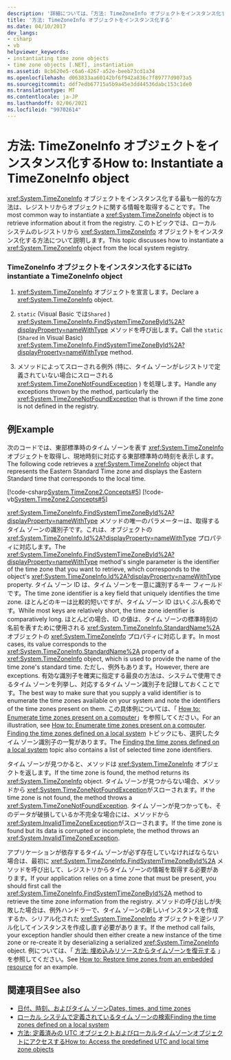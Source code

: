 ```yaml
---
description: '詳細については、「方法: TimeZoneInfo オブジェクトをインスタンス化する」を参照してください。'
title: '方法: TimeZoneInfo オブジェクトをインスタンス化する'
ms.date: 04/10/2017
dev_langs:
- csharp
- vb
helpviewer_keywords:
- instantiating time zone objects
- time zone objects [.NET], instantiation
ms.assetid: 8cb620e5-c6a6-4267-a52e-beeb73cd1a34
ms.openlocfilehash: d063833aa60142bf6f942a836c7f89777d9073a5
ms.sourcegitcommit: ddf7edb67715a5b9a45e3dd44536dabc153c1de0
ms.translationtype: MT
ms.contentlocale: ja-JP
ms.lasthandoff: 02/06/2021
ms.locfileid: "99702614"
---
```

# <a name="how-to-instantiate-a-timezoneinfo-object"></a><span data-ttu-id="99e6b-103">方法: TimeZoneInfo オブジェクトをインスタンス化する</span><span class="sxs-lookup"><span data-stu-id="99e6b-103">How to: Instantiate a TimeZoneInfo object</span></span>

<span data-ttu-id="99e6b-104"><xref:System.TimeZoneInfo> オブジェクトをインスタンス化する最も一般的な方法は、レジストリからオブジェクトに関する情報を取得することです。</span><span class="sxs-lookup"><span data-stu-id="99e6b-104">The most common way to instantiate a <xref:System.TimeZoneInfo> object is to retrieve information about it from the registry.</span></span> <span data-ttu-id="99e6b-105">このトピックでは、ローカル システムのレジストリから <xref:System.TimeZoneInfo> オブジェクトをインスタンス化する方法について説明します。</span><span class="sxs-lookup"><span data-stu-id="99e6b-105">This topic discusses how to instantiate a <xref:System.TimeZoneInfo> object from the local system registry.</span></span>

### <a name="to-instantiate-a-timezoneinfo-object"></a><span data-ttu-id="99e6b-106">TimeZoneInfo オブジェクトをインスタンス化するには</span><span class="sxs-lookup"><span data-stu-id="99e6b-106">To instantiate a TimeZoneInfo object</span></span>

1. <span data-ttu-id="99e6b-107"><xref:System.TimeZoneInfo> オブジェクトを宣言します。</span><span class="sxs-lookup"><span data-stu-id="99e6b-107">Declare a <xref:System.TimeZoneInfo> object.</span></span>

2. <span data-ttu-id="99e6b-108">`static` (Visual Basic では`Shared` ) <xref:System.TimeZoneInfo.FindSystemTimeZoneById%2A?displayProperty=nameWithType> メソッドを呼び出します。</span><span class="sxs-lookup"><span data-stu-id="99e6b-108">Call the `static` (`Shared` in Visual Basic) <xref:System.TimeZoneInfo.FindSystemTimeZoneById%2A?displayProperty=nameWithType> method.</span></span>

3. <span data-ttu-id="99e6b-109">メソッドによってスローされる例外 (特に、タイム ゾーンがレジストリで定義されていない場合にスローされる <xref:System.TimeZoneNotFoundException> ) を処理します。</span><span class="sxs-lookup"><span data-stu-id="99e6b-109">Handle any exceptions thrown by the method, particularly the <xref:System.TimeZoneNotFoundException> that is thrown if the time zone is not defined in the registry.</span></span>

## <a name="example"></a><span data-ttu-id="99e6b-110">例</span><span class="sxs-lookup"><span data-stu-id="99e6b-110">Example</span></span>

<span data-ttu-id="99e6b-111">次のコードでは、東部標準時のタイム ゾーンを表す <xref:System.TimeZoneInfo> オブジェクトを取得し、現地時刻に対応する東部標準時の時刻を表示します。</span><span class="sxs-lookup"><span data-stu-id="99e6b-111">The following code retrieves a <xref:System.TimeZoneInfo> object that represents the Eastern Standard Time zone and displays the Eastern Standard time that corresponds to the local time.</span></span>

[!code-csharp[System.TimeZone2.Concepts#5](../../../samples/snippets/csharp/VS_Snippets_CLR_System/system.TimeZone2.Concepts/CS/TimeZone2Concepts.cs#5)]
[!code-vb[System.TimeZone2.Concepts#5](../../../samples/snippets/visualbasic/VS_Snippets_CLR_System/system.TimeZone2.Concepts/VB/TimeZone2Concepts.vb#5)]

<span data-ttu-id="99e6b-112"><xref:System.TimeZoneInfo.FindSystemTimeZoneById%2A?displayProperty=nameWithType> メソッドの唯一のパラメーターは、取得するタイム ゾーンの識別子です。これは、オブジェクトの <xref:System.TimeZoneInfo.Id%2A?displayProperty=nameWithType> プロパティに対応します。</span><span class="sxs-lookup"><span data-stu-id="99e6b-112">The <xref:System.TimeZoneInfo.FindSystemTimeZoneById%2A?displayProperty=nameWithType> method's single parameter is the identifier of the time zone that you want to retrieve, which corresponds to the object's <xref:System.TimeZoneInfo.Id%2A?displayProperty=nameWithType> property.</span></span> <span data-ttu-id="99e6b-113">タイム ゾーン ID は、タイム ゾーンを一意に識別するキー フィールドです。</span><span class="sxs-lookup"><span data-stu-id="99e6b-113">The time zone identifier is a key field that uniquely identifies the time zone.</span></span> <span data-ttu-id="99e6b-114">ほとんどのキーは比較的短いですが、タイム ゾーン ID はいくぶん長めです。</span><span class="sxs-lookup"><span data-stu-id="99e6b-114">While most keys are relatively short, the time zone identifier is comparatively long.</span></span> <span data-ttu-id="99e6b-115">ほとんどの場合、ID の値は、タイム ゾーンの標準時刻の名前を表すために使用される <xref:System.TimeZoneInfo.StandardName%2A> オブジェクトの <xref:System.TimeZoneInfo> プロパティに対応します。</span><span class="sxs-lookup"><span data-stu-id="99e6b-115">In most cases, its value corresponds to the <xref:System.TimeZoneInfo.StandardName%2A> property of a <xref:System.TimeZoneInfo> object, which is used to provide the name of the time zone's standard time.</span></span> <span data-ttu-id="99e6b-116">ただし、例外もあります。</span><span class="sxs-lookup"><span data-stu-id="99e6b-116">However, there are exceptions.</span></span> <span data-ttu-id="99e6b-117">有効な識別子を確実に指定する最良の方法は、システムで使用できるタイム ゾーンを列挙し、対応するタイム ゾーン識別子を記録しておくことです。</span><span class="sxs-lookup"><span data-stu-id="99e6b-117">The best way to make sure that you supply a valid identifier is to enumerate the time zones available on your system and note the identifiers of the time zones present on them.</span></span> <span data-ttu-id="99e6b-118">この具体例については、「 [How to: Enumerate time zones present on a computer](enumerate-time-zones.md)」を参照してください。</span><span class="sxs-lookup"><span data-stu-id="99e6b-118">For an illustration, see [How to: Enumerate time zones present on a computer](enumerate-time-zones.md).</span></span> <span data-ttu-id="99e6b-119">[Finding the time zones defined on a local system](finding-the-time-zones-on-local-system.md) トピックにも、選択したタイム ゾーン識別子の一覧があります。</span><span class="sxs-lookup"><span data-stu-id="99e6b-119">The [Finding the time zones defined on a local system](finding-the-time-zones-on-local-system.md) topic also contains a list of selected time zone identifiers.</span></span>

<span data-ttu-id="99e6b-120">タイム ゾーンが見つかると、メソッドは <xref:System.TimeZoneInfo> オブジェクトを返します。</span><span class="sxs-lookup"><span data-stu-id="99e6b-120">If the time zone is found, the method returns its <xref:System.TimeZoneInfo> object.</span></span> <span data-ttu-id="99e6b-121">タイム ゾーンが見つからない場合、メソッドから <xref:System.TimeZoneNotFoundException>がスローされます。</span><span class="sxs-lookup"><span data-stu-id="99e6b-121">If the time zone is not found, the method throws a <xref:System.TimeZoneNotFoundException>.</span></span> <span data-ttu-id="99e6b-122">タイム ゾーンが見つかっても、そのデータが破損しているか不完全な場合には、メソッドから <xref:System.InvalidTimeZoneException>がスローされます。</span><span class="sxs-lookup"><span data-stu-id="99e6b-122">If the time zone is found but its data is corrupted or incomplete, the method throws an <xref:System.InvalidTimeZoneException>.</span></span>

<span data-ttu-id="99e6b-123">アプリケーションが依存するタイム ゾーンが必ず存在していなければならない場合は、最初に <xref:System.TimeZoneInfo.FindSystemTimeZoneById%2A> メソッドを呼び出して、レジストリからタイム ゾーンの情報を取得する必要があります。</span><span class="sxs-lookup"><span data-stu-id="99e6b-123">If your application relies on a time zone that must be present, you should first call the <xref:System.TimeZoneInfo.FindSystemTimeZoneById%2A> method to retrieve the time zone information from the registry.</span></span> <span data-ttu-id="99e6b-124">メソッドの呼び出しが失敗した場合は、例外ハンドラーで、タイム ゾーンの新しいインスタンスを作成するか、シリアル化された <xref:System.TimeZoneInfo> オブジェクトを逆シリアル化してインスタンスを作成し直す必要があります。</span><span class="sxs-lookup"><span data-stu-id="99e6b-124">If the method call fails, your exception handler should then either create a new instance of the time zone or re-create it by deserializing a serialized <xref:System.TimeZoneInfo> object.</span></span> <span data-ttu-id="99e6b-125">例については、「 [方法: 埋め込みリソースからタイムゾーンを復元する](restore-time-zones-from-an-embedded-resource.md) 」を参照してください。</span><span class="sxs-lookup"><span data-stu-id="99e6b-125">See [How to: Restore time zones from an embedded resource](restore-time-zones-from-an-embedded-resource.md) for an example.</span></span>

## <a name="see-also"></a><span data-ttu-id="99e6b-126">関連項目</span><span class="sxs-lookup"><span data-stu-id="99e6b-126">See also</span></span>

- [<span data-ttu-id="99e6b-127">日付、時刻、およびタイム ゾーン</span><span class="sxs-lookup"><span data-stu-id="99e6b-127">Dates, times, and time zones</span></span>](index.md)
- [<span data-ttu-id="99e6b-128">ローカル システムで定義されているタイム ゾーンの検索</span><span class="sxs-lookup"><span data-stu-id="99e6b-128">Finding the time zones defined on a local system</span></span>](finding-the-time-zones-on-local-system.md)
- [<span data-ttu-id="99e6b-129">方法: 定義済みの UTC オブジェクトおよびローカルタイムゾーンオブジェクトにアクセスする</span><span class="sxs-lookup"><span data-stu-id="99e6b-129">How to: Access the predefined UTC and local time zone objects</span></span>](access-utc-and-local.md)
